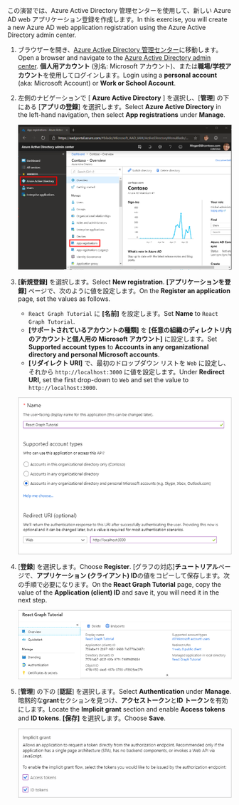 <!-- markdownlint-disable MD002 MD041 -->

<span data-ttu-id="5145c-101">この演習では、Azure Active Directory 管理センターを使用して、新しい Azure AD web アプリケーション登録を作成します。</span><span class="sxs-lookup"><span data-stu-id="5145c-101">In this exercise, you will create a new Azure AD web application registration using the Azure Active Directory admin center.</span></span>

1. <span data-ttu-id="5145c-102">ブラウザーを開き、[Azure Active Directory 管理センター](https://aad.portal.azure.com)に移動します。</span><span class="sxs-lookup"><span data-stu-id="5145c-102">Open a browser and navigate to the [Azure Active Directory admin center](https://aad.portal.azure.com).</span></span> <span data-ttu-id="5145c-103">**個人用アカウント** (別名: Microsoft アカウント)、または**職場/学校アカウント**を使用してログインします。</span><span class="sxs-lookup"><span data-stu-id="5145c-103">Login using a **personal account** (aka: Microsoft Account) or **Work or School Account**.</span></span>

1. <span data-ttu-id="5145c-104">左側のナビゲーションで [ **Azure Active Directory** ] を選択し、[**管理**] の下にある [**アプリの登録**] を選択します。</span><span class="sxs-lookup"><span data-stu-id="5145c-104">Select **Azure Active Directory** in the left-hand navigation, then select **App registrations** under **Manage**.</span></span>

    ![<span data-ttu-id="5145c-105">アプリの登録のスクリーンショット</span><span class="sxs-lookup"><span data-stu-id="5145c-105">A screenshot of the App registrations</span></span> ](./images/aad-portal-app-registrations.png)

1. <span data-ttu-id="5145c-106">**[新規登録]** を選択します。</span><span class="sxs-lookup"><span data-stu-id="5145c-106">Select **New registration**.</span></span> <span data-ttu-id="5145c-107">**[アプリケーションを登録]** ページで、次のように値を設定します。</span><span class="sxs-lookup"><span data-stu-id="5145c-107">On the **Register an application** page, set the values as follows.</span></span>

    - <span data-ttu-id="5145c-108">`React Graph Tutorial` に **[名前]** を設定します。</span><span class="sxs-lookup"><span data-stu-id="5145c-108">Set **Name** to `React Graph Tutorial`.</span></span>
    - <span data-ttu-id="5145c-109">**[サポートされているアカウントの種類]** を **[任意の組織のディレクトリ内のアカウントと個人用の Microsoft アカウント]** に設定します。</span><span class="sxs-lookup"><span data-stu-id="5145c-109">Set **Supported account types** to **Accounts in any organizational directory and personal Microsoft accounts**.</span></span>
    - <span data-ttu-id="5145c-110">**[リダイレクト URI]** で、最初のドロップダウン リストを `Web` に設定し、それから `http://localhost:3000` に値を設定します。</span><span class="sxs-lookup"><span data-stu-id="5145c-110">Under **Redirect URI**, set the first drop-down to `Web` and set the value to `http://localhost:3000`.</span></span>

    ![[アプリケーションの登録] ページのスクリーンショット](./images/aad-register-an-app.png)

1. <span data-ttu-id="5145c-112">[**登録**] を選択します。</span><span class="sxs-lookup"><span data-stu-id="5145c-112">Choose **Register**.</span></span> <span data-ttu-id="5145c-113">[グラフの対応]**チュートリアル**ページで、**アプリケーション (クライアント) ID**の値をコピーして保存します。次の手順で必要になります。</span><span class="sxs-lookup"><span data-stu-id="5145c-113">On the **React Graph Tutorial** page, copy the value of the **Application (client) ID** and save it, you will need it in the next step.</span></span>

    ![新しいアプリの登録のアプリケーション ID のスクリーンショット](./images/aad-application-id.png)

1. <span data-ttu-id="5145c-115">[**管理**] の下の [**認証**] を選択します。</span><span class="sxs-lookup"><span data-stu-id="5145c-115">Select **Authentication** under **Manage**.</span></span> <span data-ttu-id="5145c-116">暗黙的な**grant**セクションを見つけ、**アクセストークン**と**ID トークン**を有効にします。</span><span class="sxs-lookup"><span data-stu-id="5145c-116">Locate the **Implicit grant** section and enable **Access tokens** and **ID tokens**.</span></span> <span data-ttu-id="5145c-117">**[保存]** を選択します。</span><span class="sxs-lookup"><span data-stu-id="5145c-117">Choose **Save**.</span></span>

    ![暗黙的な grant セクションのスクリーンショット](./images/aad-implicit-grant.png)
